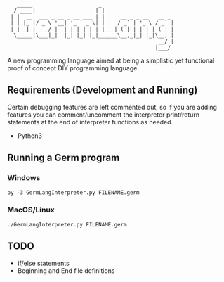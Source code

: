        _____                     _                       
      / ____|                   | |                      
     | |  __  ___ _ __ _ __ ___ | |     __ _ _ __   __ _ 
     | | |_ |/ _ \ '__| '_ ` _ \| |    / _` | '_ \ / _` |
     | |__| |  __/ |  | | | | | | |___| (_| | | | | (_| |
      \_____|\___|_|  |_| |_| |_|______\__,_|_| |_|\__, |
                                                    __/ |
                                                   |___/ 
A new programming language aimed at being a simplistic yet functional proof of concept DIY programming language.

## Requirements (Development and Running)

Certain debugging features are left commented out, so if you are adding features you can comment/uncomment the interpreter print/return statements at the end of interpreter functions as needed.

- Python3

## Running a Germ program
### Windows

`py -3 GermLangInterpreter.py FILENAME.germ`

### MacOS/Linux

`./GermLangInterpreter.py FILENAME.germ`


## TODO

- if/else statements
- Beginning and End file definitions

